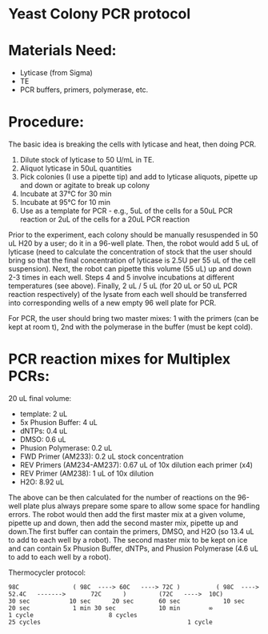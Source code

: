 # Yeast Colony PCR protocol

# Materials Need:

 - Lyticase (from Sigma)
 - TE 
 - PCR buffers, primers, polymerase, etc.

# Procedure:

The basic idea is breaking the cells with lyticase and heat, then doing PCR.

  1. Dilute stock of lyticase to 50 U/mL in TE.
  2. Aliquot lyticase in 50uL quantities
  3. Pick colonies (I use a pipette tip) and add to lyticase aliquots, pipette up and down or agitate to break up colony
  4. Incubate at 37°C for 30 min
  5. Incubate at 95°C for 10 min
  6. Use as a template for PCR - e.g., 5uL of the cells for a 50uL PCR reaction or 2uL of the cells for a 20uL PCR reaction 


Prior to the experiment, each colony should be manually resuspended in 50 uL H20 by a user; do it in a 96-well plate. Then, the robot would add 5 uL of lyticase (need to calculate the concentration of stock that the user should bring so that the final concentration of lyticase is 2.5U per 55 uL of the cell suspension). Next, the robot can pipette this volume (55 uL) up and down 2-3 times in each well. Steps 4 and 5 involve incubations at different temperatures (see above). Finally, 2 uL / 5 uL (for 20 uL or 50 uL PCR reaction respectively) of the lysate from each well should be transferred into corresponding wells of a new empty 96 well plate for PCR.

For PCR, the user should bring two master mixes: 1 with the primers (can be kept at room t), 2nd with the polymerase in the buffer (must be kept cold).

# PCR reaction mixes for Multiplex PCRs: 
 20 uL final volume:
  - template: 2 uL
  - 5x Phusion Buffer: 4 uL
  - dNTPs: 0.4 uL
  - DMSO: 0.6 uL
  - Phusion Polymerase: 0.2 uL
  - FWD Primer (AM233): 0.2 uL stock concentration
  - REV Primers (AM234-AM237): 0.67 uL of 10x dilution each primer (x4)
  - REV Primer (AM238): 1 uL of 10x dilution
  - H2O: 8.92 uL

The above can be then calculated for the number of reactions on the 96-well plate plus always prepare some spare to allow some space for handling errors. The robot would then add the first master mix at a given volume, pipette up and down, then add the second master mix, pipette up and down.The first buffer can contain the primers, DMSO, and H2O (so 13.4 uL to add to each well by a robot). The second master mix to be kept on ice and can contain 5x Phusion Buffer, dNTPs, and Phusion Polymerase (4.6 uL to add to each well by a robot).

Thermocycler protocol:

    98C               ( 98C  ----> 60C   ----> 72C )          ( 98C  ----> 52.4C   ------->       72C      )         (72C   ---->  10C)
    30 sec           10 sec      20 sec       60 sec            10 sec      20 sec            1 min 30 sec            10 min        ∞
    1 cycle                     8 cycles                                  25 cycles                                         1 cycle
